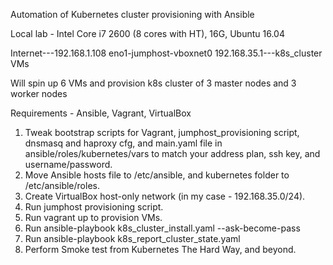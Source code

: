 Automation of Kubernetes cluster provisioning with Ansible

Local lab - Intel Core i7 2600 (8 cores with HT), 16G, Ubuntu 16.04

Internet---192.168.1.108 eno1-jumphost-vboxnet0 192.168.35.1---k8s_cluster VMs

Will spin up 6 VMs and provision k8s cluster of 3 master nodes and 3 worker nodes

Requirements - Ansible, Vagrant, VirtualBox
1. Tweak bootstrap scripts for Vagrant, jumphost_provisioning script, dnsmasq and haproxy cfg,
and main.yaml file in ansible/roles/kubernetes/vars to match your address plan, ssh key, and username/password.
2. Move Ansible hosts file to /etc/ansible, and kubernetes folder to /etc/ansible/roles.
3. Create VirtualBox host-only network (in my case - 192.168.35.0/24).
4. Run jumphost provisioning script.
5. Run vagrant up to provision VMs.
6. Run ansible-playbook k8s_cluster_install.yaml --ask-become-pass
7. Run ansible-playbook k8s_report_cluster_state.yaml
8. Perform Smoke test from Kubernetes The Hard Way, and beyond.
